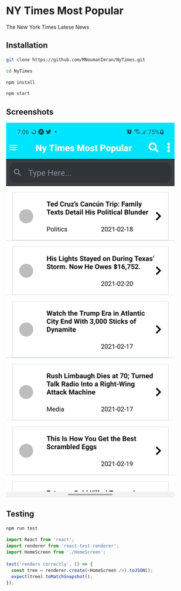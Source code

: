# NY Times Most Popular
The New York Times Latese News 

## Installation
```bash
git clone https://github.com/MNoumanImran/NyTimes.git
```
```bash
cd NyTimes
```
```bash
npm install
```
```bash
npm start
```

## Screenshots

<img src="https://github.com/MNoumanImran/NyTimes/blob/main/screenshots/nyTimes1.jpeg">


## Testing

```bash
npm run test
```


```javascript
import React from 'react';
import renderer from 'react-test-renderer';
import HomeScreen from './HomeScreen';

test('renders correctly', () => {
  const tree = renderer.create(<HomeScreen />).toJSON();
  expect(tree).toMatchSnapshot();
});
```


